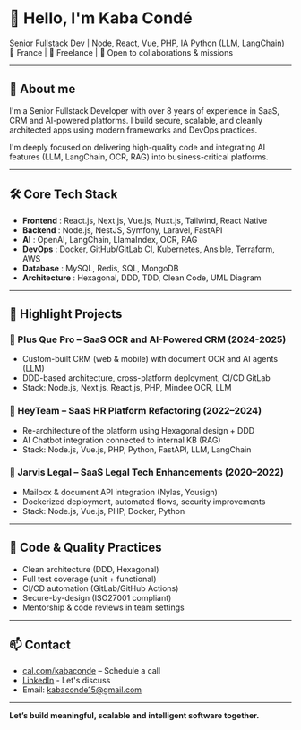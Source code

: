 # 👋 Hello, I'm Kaba Condé
Senior Fullstack Dev | Node, React, Vue, PHP, IA Python (LLM, LangChain)<br>
📍 France | 💼 Freelance | 🚀 Open to collaborations & missions

---

## 🧠 About me

I'm a Senior Fullstack Developer with over 8 years of experience in SaaS, CRM and AI-powered platforms.
I build secure, scalable, and cleanly architected apps using modern frameworks and DevOps practices.

I'm deeply focused on delivering high-quality code and integrating AI features (LLM, LangChain, OCR, RAG) into business-critical platforms.

---

## 🛠️ Core Tech Stack

- **Frontend** : React.js, Next.js, Vue.js, Nuxt.js, Tailwind, React Native
- **Backend** : Node.js, NestJS, Symfony, Laravel, FastAPI
- **AI** : OpenAI, LangChain, LlamaIndex, OCR, RAG
- **DevOps** : Docker, GitHub/GitLab CI, Kubernetes, Ansible, Terraform, AWS
- **Database** : MySQL, Redis, SQL, MongoDB
- **Architecture** : Hexagonal, DDD, TDD, Clean Code, UML Diagram

---

## 🌟 Highlight Projects

### 📌 Plus Que Pro – SaaS OCR and AI-Powered CRM (2024-2025)
- Custom-built CRM (web & mobile) with document OCR and AI agents (LLM)
- DDD-based architecture, cross-platform deployment, CI/CD GitLab
- Stack: Node.js, Next.js, React.js, PHP, Mindee OCR, LLM

### 📌 HeyTeam – SaaS HR Platform Refactoring (2022–2024)
- Re-architecture of the platform using Hexagonal design + DDD
- AI Chatbot integration connected to internal KB (RAG)
- Stack: Node.js, Vue.js, PHP, Python, FastAPI, LLM, LangChain

### 📌 Jarvis Legal – SaaS Legal Tech Enhancements (2020–2022)
- Mailbox & document API integration (Nylas, Yousign)
- Dockerized deployment, automated flows, security improvements
- Stack: Node.js, Vue.js, PHP, Docker, Python

---

## 🧪 Code & Quality Practices

- Clean architecture (DDD, Hexagonal)
- Full test coverage (unit + functional)
- CI/CD automation (GitLab/GitHub Actions)
- Secure-by-design (ISO27001 compliant)
- Mentorship & code reviews in team settings

---

## 📫 Contact

- [cal.com/kabaconde](https://cal.com/kabaconde) – Schedule a call
- [LinkedIn](https://www.linkedin.com/in/kabaconde) - Let's discuss
- Email: kabaconde15@gmail.com

---

**Let’s build meaningful, scalable and intelligent software together.**
